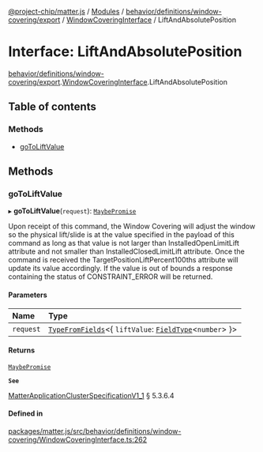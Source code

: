 [@project-chip/matter.js](../README.md) / [Modules](../modules.md) / [behavior/definitions/window-covering/export](../modules/behavior_definitions_window_covering_export.md) / [WindowCoveringInterface](../modules/behavior_definitions_window_covering_export.WindowCoveringInterface.md) / LiftAndAbsolutePosition

# Interface: LiftAndAbsolutePosition

[behavior/definitions/window-covering/export](../modules/behavior_definitions_window_covering_export.md).[WindowCoveringInterface](../modules/behavior_definitions_window_covering_export.WindowCoveringInterface.md).LiftAndAbsolutePosition

## Table of contents

### Methods

- [goToLiftValue](behavior_definitions_window_covering_export.WindowCoveringInterface.LiftAndAbsolutePosition.md#gotoliftvalue)

## Methods

### goToLiftValue

▸ **goToLiftValue**(`request`): [`MaybePromise`](../modules/util_export.md#maybepromise)

Upon receipt of this command, the Window Covering will adjust the window so the physical lift/slide is at
the value specified in the payload of this command as long as that value is not larger than
InstalledOpenLimitLift attribute and not smaller than InstalledClosedLimitLift attribute. Once the command
is received the TargetPositionLiftPercent100ths attribute will update its value accordingly. If the value is
out of bounds a response containing the status of CONSTRAINT_ERROR will be returned.

#### Parameters

| Name | Type |
| :------ | :------ |
| `request` | [`TypeFromFields`](../modules/tlv_export.md#typefromfields)\<\{ `liftValue`: [`FieldType`](tlv_export.FieldType.md)\<`number`\>  }\> |

#### Returns

[`MaybePromise`](../modules/util_export.md#maybepromise)

**`See`**

[MatterApplicationClusterSpecificationV1_1](spec_export.MatterApplicationClusterSpecificationV1_1.md) § 5.3.6.4

#### Defined in

[packages/matter.js/src/behavior/definitions/window-covering/WindowCoveringInterface.ts:262](https://github.com/project-chip/matter.js/blob/3adaded6/packages/matter.js/src/behavior/definitions/window-covering/WindowCoveringInterface.ts#L262)
